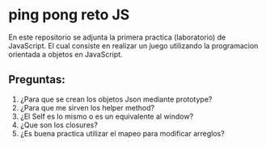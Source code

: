 # ping pong reto JS

En este repositorio se adjunta la primera practica (laboratorio) de JavaScript. El cual consiste en realizar un juego  utilizando la programacion orientada a objetos 
en JavaScript.

## Preguntas:

1. ¿Para que se crean los objetos Json mediante prototype?
2. ¿Para que me sirven los helper method?
3. ¿El Self es lo mismo o es un equivalente al window?
4. ¿Que son los closures?
5. ¿Es buena practica utilizar el mapeo para modificar arreglos?
